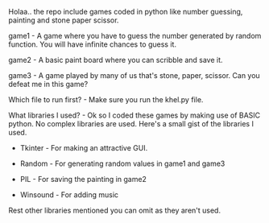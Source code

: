Holaa.. the repo include games coded in python like number guessing, painting and stone paper scissor.

game1 - A game where you have to guess the number generated by random function. You will have infinite chances to guess it.

game2 - A basic paint board where you can scribble and save it.

game3 - A game played by many of us that's stone, paper, scissor. Can you defeat me in this game?

Which file to run first? - Make sure you run the khel.py file.

What libraries I used? - Ok so I coded these games by making use of BASIC python. No complex libraries are used. Here's a small gist of the libraries I used.

* Tkinter - For making an attractive GUI.

* Random - For generating random values in game1 and game3

* PIL - For saving the painting in game2

* Winsound - For adding music

Rest other libraries mentioned you can omit as they aren't used.


